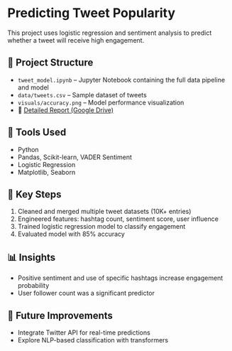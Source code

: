 # Predicting Tweet Popularity

This project uses logistic regression and sentiment analysis to predict whether a tweet will receive high engagement.

## 📂 Project Structure
- `tweet_model.ipynb` – Jupyter Notebook containing the full data pipeline and model
- `data/tweets.csv` – Sample dataset of tweets
- `visuals/accuracy.png` – Model performance visualization
- 📄 [Detailed Report (Google Drive)](https://drive.google.com/file/d/1z8_i2_Zslfa20xfeOZgHP26RRZiPpYby/view)


## 🧠 Tools Used
- Python
- Pandas, Scikit-learn, VADER Sentiment
- Logistic Regression
- Matplotlib, Seaborn

## 🧪 Key Steps
1. Cleaned and merged multiple tweet datasets (10K+ entries)
2. Engineered features: hashtag count, sentiment score, user influence
3. Trained logistic regression model to classify engagement
4. Evaluated model with 85% accuracy

## 📊 Insights
- Positive sentiment and use of specific hashtags increase engagement probability
- User follower count was a significant predictor

## 🚀 Future Improvements
- Integrate Twitter API for real-time predictions
- Explore NLP-based classification with transformers

